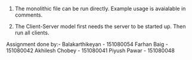 1. The monolithic file can be run directly. Example usage is avaialable in comments. 

2. The Client-Server model first needs the server to be started up. Then run all clients. 

Assignment done by:- 
Balakarthikeyan - 151080054
Farhan Baig - 151080042
Akhilesh Chobey - 151080041
Piyush Pawar - 151080048


